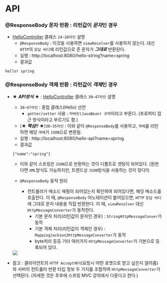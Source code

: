# API


### __@ResponseBody 문자 반환__ : 리턴값이 ***문자***인 경우

+ [HelloController](https://github.com/journeytorainbow/spring_boot_study/blob/master/hello-spring/src/main/java/hello/hellospring/controller/HelloController.java) 클래스 `24~28라인` 설명
    + `@ResponseBody` : 이것을 사용하면 `viewResolver`를 사용하지 않는다. 대신 `HTTP`의 `응답 바디`에 리턴값으로 준 문자가 ***그대로*** 반환된다.
    + 실행 : http://localhost:8080/hello-string?name=spring
    + 결과값

```
hello! spring
```

### __@ResponseBody 객체 반환__ : 리턴값이 ***객체***인 경우

+ ★ ***API방식*** ★ : [HelloController](https://github.com/journeytorainbow/spring_boot_study/blob/master/hello-spring/src/main/java/hello/hellospring/controller/HelloController.java) 클래스 `30~47라인` 설명
    + `38~47라인` : 중첩 클래스(Hello) 선언
        + `getter/setter` 사용 : `자바빈(JavaBean) 규약`이라고 부른다. (프로퍼티 접근 방식이라고 부르기도 함.)
    + (★ ***핵심!!*** ★)`30~35라인` : 이와 같이 `@ResponseBody`를 사용하고, `객체`를 리턴하면 해당 `객체`가 `JSON`으로 변환됨.
    + 실행 : http://localhost:8080/hello-api?name=spring
    + 결과값

    ```
    {"name":"spring"}
    ```

    + 이와 같이 스프링은 `JSON`으로 반환하는 것이 디폴트로 셋팅이 되어있다. (원한다면 `XML`방식도 가능하지만, 트렌드상 `JSON`방식을 사용하는 것이 맞다!!)

    + `@ResponseBody` 동작 원리
        + 컨트롤러가 메소드 매핑이 되어있는지 확인하여 되어있다면, 해당 메소드를 호출한다. 이 때, `@ResponseBody` 어노테이션이 붙어있으면, `HTTP` `응답 바디`에 그대로 문자 내용을 직접 반환한다. 이 때, `viewResolver` 대신 `HttpMessageConverter`가 동작한다.
            + 기본 문자 처리(리턴값이 문자인 경우) : `StringHttpMessageConver`가 동작
            + 기본 객체 처리(리턴값이 객체인 경우) : `MappingJackson2HttpMessageConverter`가 동작
            + byte처리 등등 기타 여러가지 `HttpMessageConverter`가 기본으로 등록되어 있다.

    <img src="img_3">


+ 참고 : 클라이언트의 `HTTP Accept헤더`(요청시 어떤 포맷으로 받고 싶은지 알려줌)와 서버의 컨트롤러 반환 타입 정보 두 가지를 조합하여 `HttpMessageConverter`가 선택된다. (자세한 것은 추후에 스프링 MVC 강의에서 다룬다고 한다.)